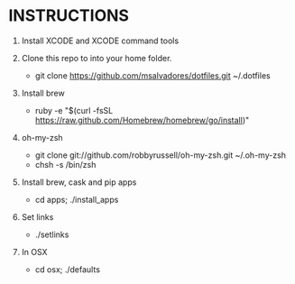 # INSTRUCTIONS

1. Install XCODE and XCODE command tools

2. Clone this repo to into your home folder.
    - git clone https://github.com/msalvadores/dotfiles.git ~/.dotfiles

3. Install brew
    - ruby -e "$(curl -fsSL https://raw.github.com/Homebrew/homebrew/go/install)"

4. oh-my-zsh
    - git clone git://github.com/robbyrussell/oh-my-zsh.git ~/.oh-my-zsh
    - chsh -s /bin/zsh

5. Install brew, cask and pip apps
    - cd apps; ./install\_apps

6. Set links
    - ./setlinks

7. In OSX
    - cd osx; ./defaults
